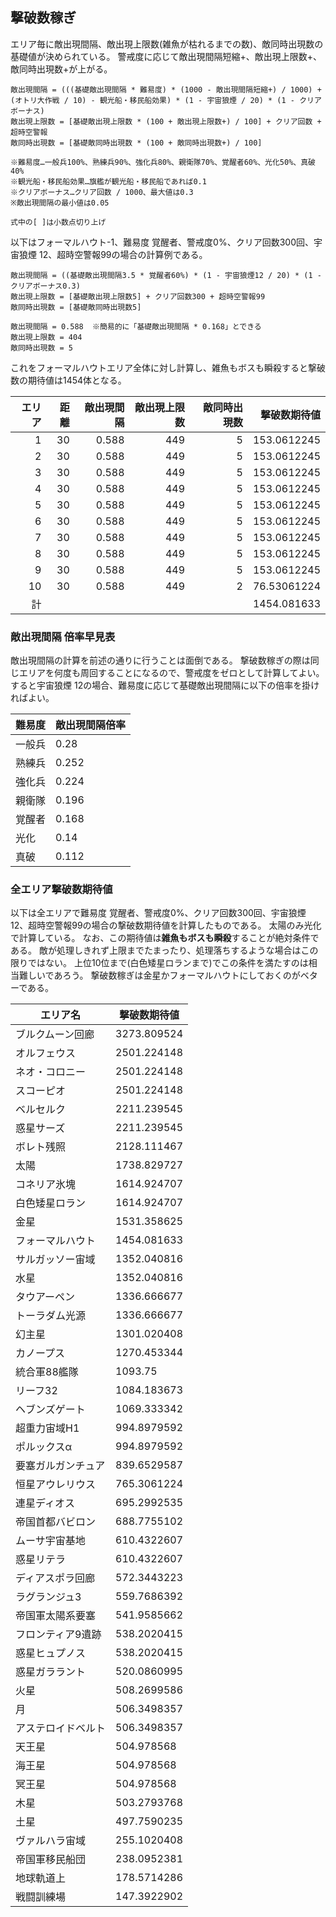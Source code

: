 ## 撃破数稼ぎ

エリア毎に敵出現間隔、敵出現上限数(雑魚が枯れるまでの数)、敵同時出現数の基礎値が決められている。
警戒度に応じて敵出現間隔短縮+、敵出現上限数+、敵同時出現数+が上がる。

```
敵出現間隔 = (((基礎敵出現間隔 * 難易度) * (1000 - 敵出現間隔短縮+) / 1000) + (オトリ大作戦 / 10) - 観光船・移民船効果) * (1 - 宇宙狼煙 / 20) * (1 - クリアボーナス)
敵出現上限数 = [基礎敵出現上限数 * (100 + 敵出現上限数+) / 100] + クリア回数 + 超時空警報
敵同時出現数 = [基礎敵同時出現数 * (100 + 敵同時出現数+) / 100]

※難易度…一般兵100%、熟練兵90%、強化兵80%、親衛隊70%、覚醒者60%、光化50%、真破40%
※観光船・移民船効果…旗艦が観光船・移民船であれば0.1
※クリアボーナス…クリア回数 / 1000、最大値は0.3
※敵出現間隔の最小値は0.05

式中の[ ]は小数点切り上げ
```

以下はフォーマルハウト-1、難易度 覚醒者、警戒度0%、クリア回数300回、宇宙狼煙 12、超時空警報99の場合の計算例である。

```
敵出現間隔 = ((基礎敵出現間隔3.5 * 覚醒者60%) * (1 - 宇宙狼煙12 / 20) * (1 - クリアボーナス0.3)
敵出現上限数 = [基礎敵出現上限数5] + クリア回数300 + 超時空警報99
敵同時出現数 = [基礎敵同時出現数5]

敵出現間隔 = 0.588  ※簡易的に「基礎敵出現間隔 * 0.168」とできる
敵出現上限数 = 404
敵同時出現数 = 5
```

これをフォーマルハウトエリア全体に対し計算し、雑魚もボスも瞬殺すると撃破数の期待値は1454体となる。

| エリア | 距離 | 敵出現間隔 | 敵出現上限数 | 敵同時出現数 | 撃破数期待値 |
|-------:|-----:|-----------:|-------------:|-------------:|-------------:|
|      1 |   30 |      0.588 |          449 |            5 |  153.0612245 |
|      2 |   30 |      0.588 |          449 |            5 |  153.0612245 |
|      3 |   30 |      0.588 |          449 |            5 |  153.0612245 |
|      4 |   30 |      0.588 |          449 |            5 |  153.0612245 |
|      5 |   30 |      0.588 |          449 |            5 |  153.0612245 |
|      6 |   30 |      0.588 |          449 |            5 |  153.0612245 |
|      7 |   30 |      0.588 |          449 |            5 |  153.0612245 |
|      8 |   30 |      0.588 |          449 |            5 |  153.0612245 |
|      9 |   30 |      0.588 |          449 |            5 |  153.0612245 |
|     10 |   30 |      0.588 |          449 |            2 |  76.53061224 |
|     計 |      |            |              |              |  1454.081633 |

### 敵出現間隔 倍率早見表

敵出現間隔の計算を前述の通りに行うことは面倒である。
撃破数稼ぎの際は同じエリアを何度も周回することになるので、警戒度をゼロとして計算してよい。
すると宇宙狼煙 12の場合、難易度に応じて基礎敵出現間隔に以下の倍率を掛ければよい。

| 難易度 | 敵出現間隔倍率 |
|--------|----------------|
| 一般兵 | 0.28           |
| 熟練兵 | 0.252          |
| 強化兵 | 0.224          |
| 親衛隊 | 0.196          |
| 覚醒者 | 0.168          |
| 光化   | 0.14           |
| 真破   | 0.112          |

### 全エリア撃破数期待値

以下は全エリアで難易度 覚醒者、警戒度0%、クリア回数300回、宇宙狼煙 12、超時空警報99の場合の撃破数期待値を計算したものである。
太陽のみ光化で計算している。
なお、この期待値は**雑魚もボスも瞬殺**することが絶対条件である。
敵が処理しきれず上限までたまったり、処理落ちするような場合はこの限りではない。
上位10位まで(白色矮星ロランまで)でこの条件を満たすのは相当難しいであろう。
撃破数稼ぎは金星かフォーマルハウトにしておくのがベターである。

| エリア名           | 撃破数期待値 |
|--------------------|--------------|
| ブルクムーン回廊   | 3273.809524  |
| オルフェウス       | 2501.224148  |
| ネオ・コロニー     | 2501.224148  |
| スコーピオ         | 2501.224148  |
| ベルセルク         | 2211.239545  |
| 惑星サーズ         | 2211.239545  |
| ボレト残照         | 2128.111467  |
| 太陽               | 1738.829727  |
| コネリア氷塊       | 1614.924707  |
| 白色矮星ロラン     | 1614.924707  |
| 金星               | 1531.358625  |
| フォーマルハウト   | 1454.081633  |
| サルガッソー宙域   | 1352.040816  |
| 水星               | 1352.040816  |
| タウアーペン       | 1336.666677  |
| トーラダム光源     | 1336.666677  |
| 幻主星             | 1301.020408  |
| カノープス         | 1270.453344  |
| 統合軍88艦隊       | 1093.75      |
| リーフ32           | 1084.183673  |
| ヘブンズゲート     | 1069.333342  |
| 超重力宙域H1       | 994.8979592  |
| ポルックスα       | 994.8979592  |
| 要塞ガルガンチュア | 839.6529587  |
| 恒星アウレリウス   | 765.3061224  |
| 連星ディオス       | 695.2992535  |
| 帝国首都バビロン   | 688.7755102  |
| ムーサ宇宙基地     | 610.4322607  |
| 惑星リテラ         | 610.4322607  |
| ディアスポラ回廊   | 572.3443223  |
| ラグランジュ3      | 559.7686392  |
| 帝国軍太陽系要塞   | 541.9585662  |
| フロンティア9遺跡  | 538.2020415  |
| 惑星ヒュプノス     | 538.2020415  |
| 惑星ガララント     | 520.0860995  |
| 火星               | 508.2699586  |
| 月                 | 506.3498357  |
| アステロイドベルト | 506.3498357  |
| 天王星             | 504.978568   |
| 海王星             | 504.978568   |
| 冥王星             | 504.978568   |
| 木星               | 503.2793768  |
| 土星               | 497.7590235  |
| ヴァルハラ宙域     | 255.1020408  |
| 帝国軍移民船団     | 238.0952381  |
| 地球軌道上         | 178.5714286  |
| 戦闘訓練場         | 147.3922902  |

